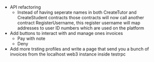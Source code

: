 * API refactoring
    * Instead of having seperate names in both CreateTutor and CreateStudent contracts those contracts will now call another contract RegisterUsername, this register username will map addresses to user ID numbers which are used on the platform
* Add buttons to interact with and manage ones invoices
    * Pay with note
    * Deny
* Add more trsting profiles and write a page that send you a bunch of invoices from the localhost web3 instance inside testrpc